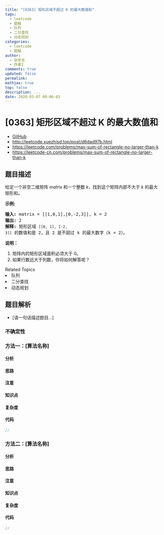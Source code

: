 ```yaml
---
title: "[0363] 矩形区域不超过 K 的最大数值和"
tags:
  - leetcode
  - 题解
  - 队列
  - 二分查找
  - 动态规划
categories:
  - leetcode
  - 题解
author:
  - 张学志
  - 作者2
comments: true
updated: false
permalink:
mathjax: true
top: false
description: ...
date: 2020-03-07 00:06:03
---
```



# [0363] 矩形区域不超过 K 的最大数值和
* [GitHub](https://github.com/algoboy101/LeetCodeCrowdsource/tree/master/_posts/QA/%5B0363%5D%20%E7%9F%A9%E5%BD%A2%E5%8C%BA%E5%9F%9F%E4%B8%8D%E8%B6%85%E8%BF%87%20K%20%E7%9A%84%E6%9C%80%E5%A4%A7%E6%95%B0%E5%80%BC%E5%92%8C.md)
* http://leetcode.xuezhisd.top/post/d6dad97b.html
* https://leetcode.com/problems/max-sum-of-rectangle-no-larger-than-k
* https://leetcode-cn.com/problems/max-sum-of-rectangle-no-larger-than-k


## 题目描述

<p>给定一个非空二维矩阵&nbsp;<em>matrix&nbsp;</em>和一个整数<em> k</em>，找到这个矩阵内部不大于 <em>k</em> 的最大矩形和。</p>

<p><strong>示例:</strong></p>

<pre><strong>输入: </strong>matrix = [[1,0,1],[0,-2,3]], k = 2
<strong>输出: </strong>2 
<strong>解释:</strong>&nbsp;矩形区域&nbsp;<code>[[0, 1], [-2, 3]]</code>&nbsp;的数值和是 2，且 2 是不超过 k 的最大数字（k = 2）。
</pre>

<p><strong>说明：</strong></p>

<ol>
	<li>矩阵内的矩形区域面积必须大于 0。</li>
	<li>如果行数远大于列数，你将如何解答呢？</li>
</ol>
<div><div>Related Topics</div><div><li>队列</li><li>二分查找</li><li>动态规划</li></div></div>


## 题目解析
* [请一句话描述题目...]

### 不确定性


### 方法一：[算法名称]

#### 分析

#### 思路

#### 注意

#### 知识点

#### 复杂度

#### 代码

```cpp
//
```


### 方法二：[算法名称]

#### 分析

#### 思路

#### 注意

#### 知识点

#### 复杂度

#### 代码

```cpp
//
```



